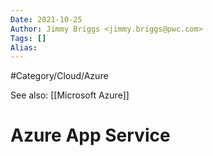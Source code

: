 ```yaml
---
Date: 2021-10-25
Author: Jimmy Briggs <jimmy.briggs@pwc.com>
Tags: []
Alias:
---
```


#Category/Cloud/Azure 

See also: [[Microsoft Azure]]

# Azure App Service


